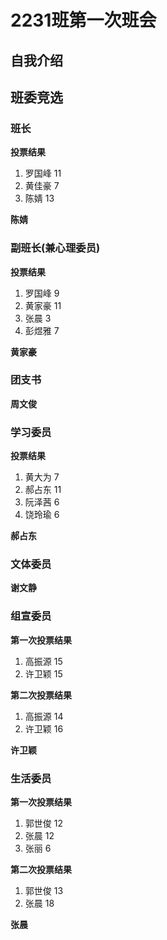 # 2231班第一次班会

## 自我介绍

## 班委竞选

### 班长

**投票结果**
1. 罗国峰 11
2. 黄佳豪 7
3. 陈婧     13

**陈婧**

### 副班长(兼心理委员)

**投票结果**
1. 罗国峰 9
2. 黄家豪 11
3. 张晨     3
4. 彭煜雅 7

**黄家豪**

### 团支书

**周文俊**

### 学习委员

**投票结果**
1. 黄大为 7
2. 郝占东 11
3. 阮泽茜 6
4. 饶玲瑜 6

**郝占东**

### 文体委员

**谢文静**

### 组宣委员

**第一次投票结果**
1. 高振源 15
2. 许卫颖 15

**第二次投票结果**
1. 高振源 14
2. 许卫颖 16

**许卫颖**

### 生活委员

**第一次投票结果**
1. 郭世俊 12
2. 张晨     12
3. 张丽     6

**第二次投票结果**
1. 郭世俊 13
2. 张晨     18

**张晨**

